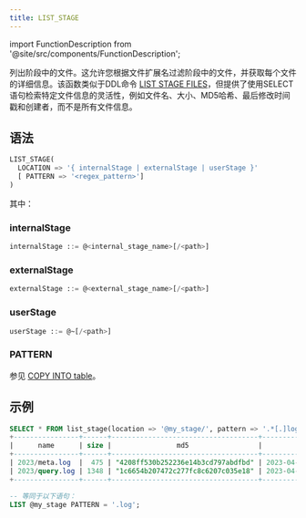 ```yaml
---
title: LIST_STAGE 
---
```

import FunctionDescription from '@site/src/components/FunctionDescription';

<FunctionDescription description="引入或更新版本：v1.2.32"/>

列出阶段中的文件。这允许您根据文件扩展名过滤阶段中的文件，并获取每个文件的详细信息。该函数类似于DDL命令 [LIST STAGE FILES](../../10-sql-commands/00-ddl/03-stage/04-ddl-list-stage.md)，但提供了使用SELECT语句检索特定文件信息的灵活性，例如文件名、大小、MD5哈希、最后修改时间戳和创建者，而不是所有文件信息。

## 语法

```sql
LIST_STAGE(
  LOCATION => '{ internalStage | externalStage | userStage }'
  [ PATTERN => '<regex_pattern>']
)
```

其中：

### internalStage

```sql
internalStage ::= @<internal_stage_name>[/<path>]
```

### externalStage

```sql
externalStage ::= @<external_stage_name>[/<path>]
```

### userStage

```sql
userStage ::= @~[/<path>]
```

### PATTERN

参见 [COPY INTO table](/10-sql-commands/10-dml/dml-copy-into-table.md)。


## 示例

```sql
SELECT * FROM list_stage(location => '@my_stage/', pattern => '.*[.]log');
+----------------+------+------------------------------------+-------------------------------+---------+
|      name      | size |                md5                 |         last_modified         | creator |
+----------------+------+------------------------------------+-------------------------------+---------+
| 2023/meta.log  |  475 | "4208ff530b252236e14b3cd797abdfbd" | 2023-04-19 20:23:24.000 +0000 | NULL    |
| 2023/query.log | 1348 | "1c6654b207472c277fc8c6207c035e18" | 2023-04-19 20:23:24.000 +0000 | NULL    |
+----------------+------+------------------------------------+-------------------------------+---------+

-- 等同于以下语句：
LIST @my_stage PATTERN = '.log';
```